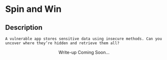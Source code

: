 # Spin and Win

## Description
```
A vulnerable app stores sensitive data using insecure methods. Can you uncover where they’re hidden and retrieve them all?
```
<p align="center">
    Write-up Coming Soon...
</p>